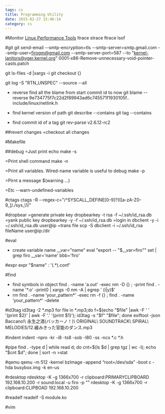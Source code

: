 ```yaml
---
tags: cs
title: Programming Utility
date: 2015-02-27 15:46:14
category: cs
---
```

#Monitor
[Linux Performance Tools](http://www.brendangregg.com/Perf/linux_observability_tools.png)
ltrace
strace
ftrace
lsof



#git 
git send-email --smtp-encryption=tls --smtp-server=smtp.gmail.com --smtp-user=firogm@gmail.com --smtp-server-port=587 --to "kernel-janitors@vger.kernel.org" 0001-x86-Remove-unnecessary-void-pointer-casts.patch

git ls-files -d |xargs -i git checkout {}

git log -S "RTN_UNSPEC" --source --all
* reverse find all the blame from start commit id to now
    git blame --reverse 9e734775f7c22d2f89943ad6c745571f1930105f..   include/linux/netlink.h

* find kernel version of path
    git describe --contains
    git tag --contains <id>

* find commit id of a tag
    git rev-parse v2.6.12-rc2

##revert changes
=checkout all changes

#Makefile

##debug
=Just print echo 
make -s 

=Print shell command
make -n

=Print all variables. Wired-name variable is useful to debug
make -p

=Pirnt a message
$(warning ...)

=Etc
--warn-undefined-variables

#ctags
ctags -R --regex-c="/^SYSCALL_DEFINE[0-9]?\(([a-zA-Z0-9_]*).*/sys_\1/"

#dropbear
=generate private key
dropbearkey -t rsa -f ~/.ssh/id_rsa.db
=yank public key
dropbearkey -y -f ~/.ssh/id_rsa.db
=login in
dbclient -y -i ~/.ssh/id_rsa.db user@ip
=trans file
scp -S dbclient -i ~/.ssh/id_rsa fileName user@ip:/dir

#eval
* create variable name
	__var="name"
	eval "export -- \"$__var=firo\""
	set | grep firo
	__var='name'
	bbb='firo'

#expr
expr "$name" : '\(.*\)\.conf'

#find
* find symbols in object 
	find . -name 'a.out' -exec nm -D {} \; -print
	find . -name '*.o' -print0 | xargs -0 nm -A | egrep ' (i|y)$'
* rm
find . -name ‘your_pattern*’ -exec rm -f {} \;
find . -name ‘your_pattern*’ -delete

#id3tag
id3tag -2 *.mp3
for file in *.mp3;do f=$(echo "$file" |awk -F ' ' '{print $2}' | awk -F '.' '{print $1}'); id3tag -s "$f" "$file";  done
exiftool -json Baccano\!\ 永生之酒\(バッカーノ！\)\ ORIGINAL\ SOUNDTRACK\ SPIRAL\ MELODIES/12.緩みきった官能のダンス.mp3


#indent
indent -npro -kr -i8 -ts8 -sob -l80 -ss -ncs *.c *.h

#pipe
find . -type d | while read d; do cnt=$(ls $d | grep tgz | wc -l); echo "$cnt $d"; done | sort -n >stat 

#qemu
qemu -m 512 -kernel bzImage -append “root=/dev/sda” -boot c -hda busybox.img -k en-us

#rdesktop
rdesktop -K -g 1366x700 -r clipboard:PRIMARYCLIPBOARD 192.168.10.200 -r sound:local -u firo -p ""
rdesktop -K -g 1366x700 -r clipboard:CLIPBOAD 192.168.10.200

#readelf
readelf -S module.ko

#vim

